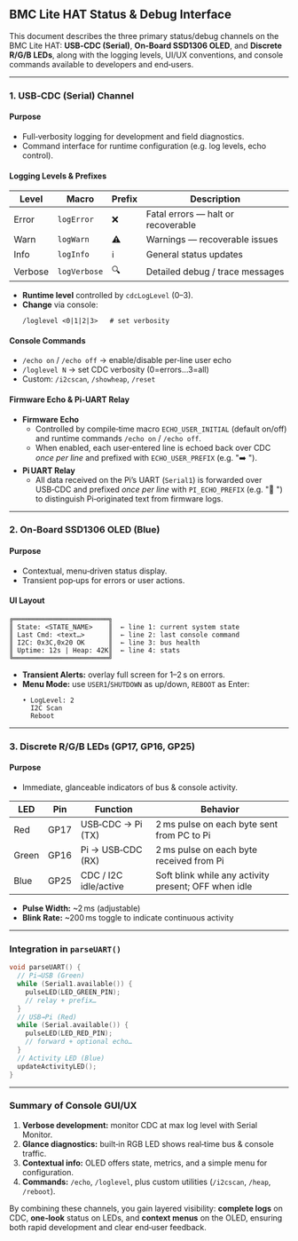## BMC Lite HAT Status & Debug Interface

This document describes the three primary status/debug channels on the BMC Lite HAT: **USB‑CDC (Serial)**, **On‑Board SSD1306 OLED**, and **Discrete R/G/B LEDs**, along with the logging levels, UI/UX conventions, and console commands available to developers and end‑users.

---

### 1. USB‑CDC (Serial) Channel

#### Purpose
- Full‑verbosity logging for development and field diagnostics.
- Command interface for runtime configuration (e.g. log levels, echo control).

#### Logging Levels & Prefixes
| Level      | Macro        | Prefix  | Description                       |
|------------|--------------|---------|-----------------------------------|
| Error      | `logError`   | ❌       | Fatal errors — halt or recoverable |
| Warn       | `logWarn`    | ⚠️       | Warnings — recoverable issues      |
| Info       | `logInfo`    | ℹ️       | General status updates            |
| Verbose    | `logVerbose` | 🔍       | Detailed debug / trace messages   |

- **Runtime level** controlled by `cdcLogLevel` (0–3).
- **Change** via console:
  ```
  /loglevel <0|1|2|3>   # set verbosity
  ```

#### Console Commands
- `/echo on` / `/echo off`  → enable/disable per‑line user echo
- `/loglevel N`             → set CDC verbosity (0=errors…3=all)
- Custom: `/i2cscan`, `/showheap`, `/reset`

#### Firmware Echo & Pi‑UART Relay
- **Firmware Echo**
  - Controlled by compile‑time macro `ECHO_USER_INITIAL` (default on/off) and runtime commands `/echo on` / `/echo off`.
  - When enabled, each user‑entered line is echoed back over CDC *once per line* and prefixed with `ECHO_USER_PREFIX` (e.g. "➡️ ").
- **Pi UART Relay**
  - All data received on the Pi’s UART (`Serial1`) is forwarded over USB‑CDC and prefixed *once per line* with `PI_ECHO_PREFIX` (e.g. "🐧 ") to distinguish Pi‑originated text from firmware logs.

---

### 2. On‑Board SSD1306 OLED (Blue)

#### Purpose
- Contextual, menu‑driven status display.
- Transient pop‑ups for errors or user actions.

#### UI Layout
```
╔════════════════════════╗
║ State: <STATE_NAME>    ║  ← line 1: current system state
║ Last Cmd: <text…>      ║  ← line 2: last console command
║ I2C: 0x3C,0x20 OK      ║  ← line 3: bus health
║ Uptime: 12s | Heap: 42K║  ← line 4: stats
╚════════════════════════╝
```

- **Transient Alerts:** overlay full screen for 1–2 s on errors.
- **Menu Mode:** use `USER1`/`SHUTDOWN` as up/down, `REBOOT` as Enter:
  ```
  • LogLevel: 2
    I2C Scan
    Reboot
  ```

---

### 3. Discrete R/G/B LEDs (GP17, GP16, GP25)

#### Purpose
- Immediate, glanceable indicators of bus & console activity.

| LED     | Pin   | Function                | Behavior                                                         |
|---------|-------|-------------------------|------------------------------------------------------------------|
| Red     | GP17  | USB‑CDC → Pi (TX)       | 2 ms pulse on each byte sent from PC to Pi                      |
| Green   | GP16  | Pi → USB‑CDC (RX)       | 2 ms pulse on each byte received from Pi                        |
| Blue    | GP25  | CDC / I2C idle/active   | Soft blink while any activity present; OFF when idle            |

- **Pulse Width:** ~2 ms (adjustable)
- **Blink Rate:** ~200 ms toggle to indicate continuous activity

---

### Integration in `parseUART()`
```cpp
void parseUART() {
  // Pi→USB (Green)
  while (Serial1.available()) {
    pulseLED(LED_GREEN_PIN);
    // relay + prefix…
  }
  // USB→Pi (Red)
  while (Serial.available()) {
    pulseLED(LED_RED_PIN);
    // forward + optional echo…
  }
  // Activity LED (Blue)
  updateActivityLED();
}
```

---

### Summary of Console GUI/UX
1. **Verbose development:** monitor CDC at max log level with Serial Monitor.
2. **Glance diagnostics:** built‑in RGB LED shows real‑time bus & console traffic.
3. **Contextual info:** OLED offers state, metrics, and a simple menu for configuration.
4. **Commands:** `/echo`, `/loglevel`, plus custom utilities (`/i2cscan`, `/heap`, `/reboot`).

By combining these channels, you gain layered visibility: **complete logs** on CDC, **one‑look** status on LEDs, and **context menus** on the OLED, ensuring both rapid development and clear end‑user feedback.

